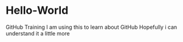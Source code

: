 # Hello-World
GitHub Training 
I am using this to learn about GitHub
Hopefully i can understand it a little more 
